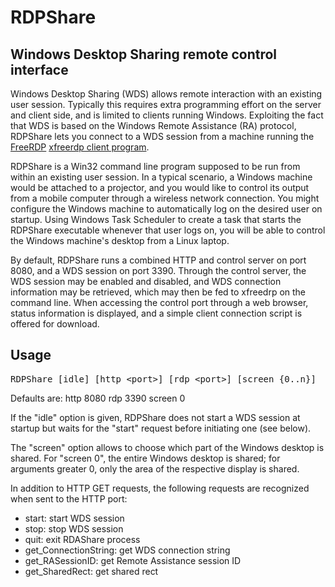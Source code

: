 # RDPShare
## Windows Desktop Sharing remote control interface

Windows Desktop Sharing (WDS) allows remote interaction with an existing user session.
Typically this requires extra programming effort on the server and client side, and is limited to clients running Windows.
Exploiting the fact that WDS is based on the Windows Remote Assistance (RA) protocol,
RDPShare lets you connect to a WDS session from a machine running the [FreeRDP](https://github.com/FreeRDP/FreeRDP)
[xfreerdp client program](https://github.com/awakecoding/FreeRDP-Manuals/blob/master/User/FreeRDP-User-Manual.markdown).

RDPShare is a Win32 command line program supposed to be run from within an existing user session.
In a typical scenario, a Windows machine would be attached to a projector,
and you would like to control its output from a mobile computer through a wireless network connection.
You might configure the Windows machine to automatically log on the desired user on startup.
Using Windows Task Scheduler to create a task that starts the RDPShare executable whenever that user logs on,
you will be able to control the Windows machine's desktop from a Linux laptop.

By default, RDPShare runs a combined HTTP and control server on port 8080, and a WDS session on port 3390.
Through the control server, the WDS session may be enabled and disabled, and WDS connection information may be retrieved,
which may then be fed to xfreedrp on the command line.
When accessing the control port through a web browser, status information is displayed,
and a simple client connection script is offered for download.

## Usage

<pre>RDPShare [idle] [http &lt;port&gt;] [rdp &lt;port&gt;] [screen {0..n}]</pre>

Defaults are: http 8080 rdp 3390 screen 0

If the "idle" option is given, RDPShare does not start a WDS session at startup but waits for the "start" request
before initiating one (see below).

The "screen" option allows to choose which part of the Windows desktop is shared.
For "screen 0", the entire Windows desktop is shared; for arguments greater 0, only the area of the respective display is shared.

In addition to HTTP GET requests, the following requests are recognized when sent to the HTTP port:
* start: start WDS session
* stop: stop WDS session
* quit: exit RDAShare process
* get_ConnectionString: get WDS connection string
* get_RASessionID: get Remote Assistance session ID
* get_SharedRect: get shared rect
